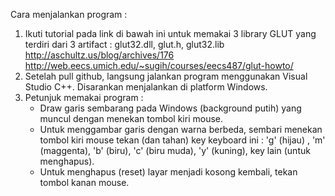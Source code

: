 Cara menjalankan program : 
1. Ikuti tutorial pada link di bawah ini untuk memakai 3 library GLUT yang terdiri dari 3 artifact : glut32.dll, glut.h, glut32.lib
        http://aschultz.us/blog/archives/176
        http://web.eecs.umich.edu/~sugih/courses/eecs487/glut-howto/
2. Setelah pull github, langsung jalankan program menggunakan Visual Studio C++. Disarankan menjalankan di platform Windows.
3. Petunjuk memakai program :
   - Draw garis sembarang pada Windows (background putih) yang muncul dengan menekan tombol kiri mouse.
   - Untuk menggambar garis dengan warna berbeda, sembari menekan tombol kiri mouse tekan (dan tahan) key keyboard ini : 'g' (hijau)
     , 'm' (maggenta), 'b' (biru), 'c' (biru muda), 'y' (kuning), key lain (untuk menghapus).
   - Untuk menghapus (reset) layar menjadi kosong kembali, tekan tombol kanan mouse.
   
   
        
        

